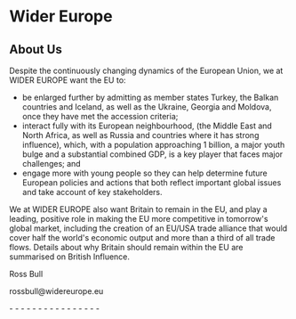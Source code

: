 # Wider Europe

<h2>About Us</h2>
<p>Despite the continuously changing dynamics of the European Union, we at WIDER EUROPE want the EU to:</p>
<ul>
<li>be enlarged further by admitting as member states Turkey, the Balkan countries and Iceland, as well as the Ukraine, Georgia and Moldova, once they have met the accession criteria;</li>
<li>interact fully with its European neighbourhood, (the Middle East and North Africa, as well as Russia and countries where it has strong influence), which, with a population approaching 1 billion, a major youth bulge and a substantial combined GDP, is a key player that faces major challenges; and</li>
<li>engage more with young people so they can help determine future European policies and actions that both reflect important global issues and take account of key stakeholders.</li>
</ul>
<p>We at WIDER EUROPE also want Britain to remain in the EU, and play a leading, positive role in making the EU more competitive in tomorrow's global market, including the creation of an EU/USA trade alliance that would cover half the world's economic output and more than a third of all trade flows. Details about why Britain should remain within the EU are summarised on British Influence.</p>
<p>Ross Bull</p>
<p>rossbull@widereurope.eu</p>
<p>- - - - - - - - - - - - - - - -</p>
